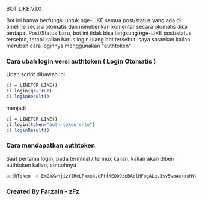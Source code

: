BOT LIKE V1.0

Bot ini hanya berfungsi untuk nge-LIKE semua post/status yang ada di timeline secara otomatis dan memberikan komentar secara otomatis
Jika terdapat Post/Status baru, bot ini tidak bisa langsung nge-LIKE post/status tersebut, tetapi kalian harus login ulang bot tersebut, saya sarankan kalian merubah cara loginnya menggunakan "authtoken"

### Cara ubah login versi authtoken ( Login Otomatis )
Ubah script dibawah ini
```bash
cl = LINETCR.LINE()
cl.login(qr=True)
cl.loginResult()
```
menjadi
```bash
cl = LINETCR.LINE()
cl.login(token="auth-token-ente")
cl.loginResult()
```

### Cara mendapatkan authtoken
Saat pertama login, pada terminal / termux kalian, kalian akan diberi authtoken kalian, contohnya
```bash
authToken -> EmGxXwhjizYIReLFxxxx.eFtfXEQQ9zeBAclHFogALq.3sv5woAxxxxHYXBJFxxxxxxxPToPfzUNv2VYvSXXXX=
```

### Created By Farzain - zFz
